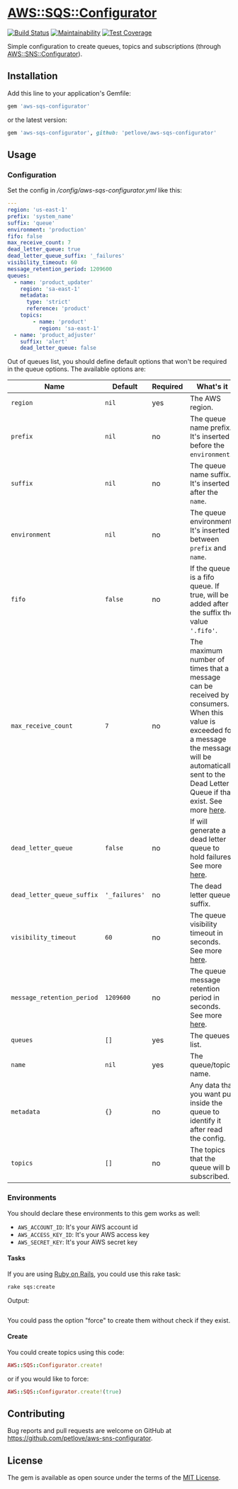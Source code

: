 # [AWS::SQS::Configurator](https://github.com/petlove/aws-sqs-configurator)

[![Build Status](https://travis-ci.org/petlove/aws-sqs-configurator.svg?branch=master)](https://travis-ci.org/petlove/aws-sns-configurator)
[![Maintainability](https://api.codeclimate.com/v1/badges/62a68418dca81785bfa3/maintainability)](https://codeclimate.com/github/petlove/aws-sqs-configurator/maintainability)
[![Test Coverage](https://api.codeclimate.com/v1/badges/62a68418dca81785bfa3/test_coverage)](https://codeclimate.com/github/petlove/aws-sqs-configurator/test_coverage)

Simple configuration to create queues, topics and subscriptions (through [AWS::SNS::Configurator](https://github.com/petlove/aws-sns-configurator)).

## Installation

Add this line to your application's Gemfile:

```ruby
gem 'aws-sqs-configurator'
```
or the latest version:

```ruby
gem 'aws-sqs-configurator', github: 'petlove/aws-sqs-configurator'
```

## Usage

### Configuration
Set the config in _/config/aws-sqs-configurator.yml_ like this:
```yml
---
region: 'us-east-1'
prefix: 'system_name'
suffix: 'queue'
environment: 'production'
fifo: false
max_receive_count: 7
dead_letter_queue: true
dead_letter_queue_suffix: '_failures'
visibility_timeout: 60
message_retention_period: 1209600
queues:
  - name: 'product_updater'
    region: 'sa-east-1'
    metadata:
      type: 'strict'
      reference: 'product'
    topics:
        - name: 'product'
          region: 'sa-east-1'
  - name: 'product_adjuster'
    suffix: 'alert'
    dead_letter_queue: false
```

Out of queues list, you should define default options that won't be required in the queue options. The available options are:

| Name | Default | Required | What's it |
|------|---------|----------|-----------|
| `region` | `nil` | yes | The AWS region. |
| `prefix` | `nil` | no | The queue name prefix. It's inserted before the `environment`.|
| `suffix` | `nil` | no | The queue name suffix. It's inserted after the `name`. |
| `environment` | `nil` | no | The queue environment. It's inserted between `prefix` and `name`. |
| `fifo` | `false` | no | If the queue is a fifo queue. If true, will be added after the suffix the value `'.fifo'`. |
| `max_receive_count` | `7` | no | The maximum number of times that a message can be received by consumers. When this value is exceeded for a message the message will be automatically sent to the Dead Letter Queue if that exist. See more [here](https://aws.amazon.com/blogs/aws/amazon-sqs-new-dead-letter-queue/).|
| `dead_letter_queue` | `false` | no | If will generate a dead letter queue to hold failures. See more [here](https://aws.amazon.com/blogs/aws/amazon-sqs-new-dead-letter-queue/).|
| `dead_letter_queue_suffix` | `'_failures'` | no | The dead letter queue suffix. |
| `visibility_timeout` | `60` | no | The queue visibility timeout in seconds. See more [here](https://docs.aws.amazon.com/AWSSimpleQueueService/latest/SQSDeveloperGuide/sqs-visibility-timeout.html).|
| `message_retention_period` | `1209600` | no | The queue message retention period in seconds. See more [here](https://docs.aws.amazon.com/AWSSimpleQueueService/latest/SQSDeveloperGuide/sqs-basic-architecture.html).|
| `queues` | `[]` | yes | The queues list. |
| `name` | `nil` | yes | The queue/topic name. |
| `metadata` | `{}` | no | Any data that you want put inside the queue to identify it after read the config. |
| `topics` | `[]` | no | The topics that the queue will be subscribed. |

### Environments

You should declare these environments to this gem works as well:
* `AWS_ACCOUNT_ID`: It's your AWS account id
* `AWS_ACCESS_KEY_ID`: It's your AWS access key
* `AWS_SECRET_KEY`: It's your AWS secret key

#### Tasks

If you are using [Ruby on Rails](https://github.com/rails/rails), you could use this rake task:
```bash
rake sqs:create
```

Output:
```bash
```

You could pass the option "force" to create them without check if they exist.

#### Create

You could create topics using this code:

```ruby
AWS::SQS::Configurator.create!
```

or if you would like to force:

```ruby
AWS::SQS::Configurator.create!(true)
```

## Contributing

Bug reports and pull requests are welcome on GitHub at https://github.com/petlove/aws-sns-configurator.

## License

The gem is available as open source under the terms of the [MIT License](https://opensource.org/licenses/MIT).
